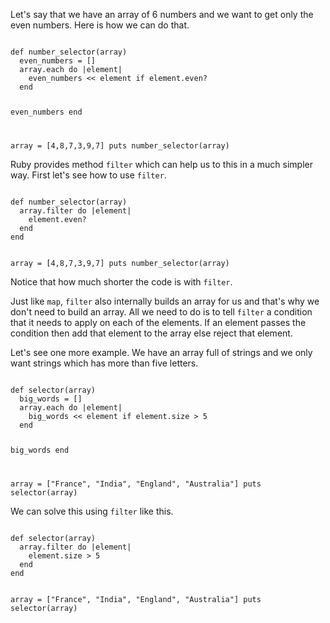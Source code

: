 Let's say that we have an array of 6 numbers and
we want to get only the even numbers.
Here is how we can do that.

<codeblock language="ruby" type="lesson">
<code>
def number_selector(array)
  even_numbers = []
  array.each do |element|
    even_numbers << element if element.even?
  end

  even_numbers
end

array = [4,8,7,3,9,7]
puts number_selector(array)
</code>
</codeblock>

Ruby provides method `filter` which can help us to this in a much simpler way.
First let's see how to use `filter`.

<codeblock language="ruby" type="lesson">
<code>
def number_selector(array)
  array.filter do |element|
    element.even?
  end
end

array = [4,8,7,3,9,7]
puts number_selector(array)
</code>
</codeblock>

Notice that how much shorter the code is with `filter`.

Just like `map`, `filter` also internally builds an array for us and that's why
we don't need to build an array. All we need to do is to tell `filter`
a condition that it needs to apply on each of the elements.
If an element passes the condition then add that element to the array else reject that element.

Let's see one more example.
We have an array full of strings and
we only want strings which has more than five letters.

<codeblock language="ruby" type="lesson">
<code>
def selector(array)
  big_words = []
  array.each do |element|
    big_words << element if element.size > 5
  end

  big_words
end

array = ["France", "India", "England", "Australia"]
puts selector(array)
</code>
</codeblock>

We can solve this using `filter` like this.

<codeblock language="ruby" type="lesson">
<code>
def selector(array)
  array.filter do |element|
    element.size > 5
  end
end

array = ["France", "India", "England", "Australia"]
puts selector(array)
</code>
</codeblock>